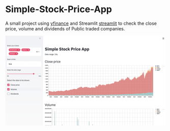 # Simple-Stock-Price-App


A small project using [yfinance](https://pypi.org/project/yfinance/) and Streamlit [streamlit](https://www.streamlit.io/) to check the close price, volume and dividends of Public traded companies.

![Simple Stock app](https://github.com/adoestreito/Simple-Stock-Price-App/blob/main/SimpleStockPriceApp.png?raw=true)








